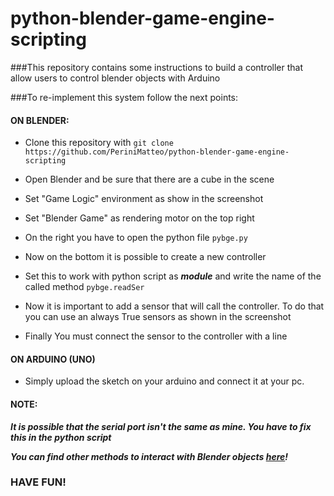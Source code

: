 # python-blender-game-engine-scripting
###This repository contains some instructions to build a controller that allow users to control blender objects with Arduino

###To re-implement this system follow the next points:

#### ON BLENDER:

* Clone this repository with `git clone https://github.com/PeriniMatteo/python-blender-game-engine-scripting`

* Open Blender and be sure that there are a cube in the scene

* Set "Game Logic" environment as show in the screenshot

* Set "Blender Game" as rendering motor on the top right

* On the right you have to open the python file `pybge.py`

* Now on the bottom it is possible to create a new controller

* Set this to work with python script as ***module*** and write the name of the called method `pybge.readSer`

* Now it is important to add a sensor that will call the controller. To do that you can use an always True sensors as shown in the screenshot

* Finally You must connect the sensor to the controller with a line

#### ON ARDUINO (UNO)

* Simply upload the sketch on your arduino and connect it at your pc.

 
#### NOTE: 
 
 ___It is possible that the serial port isn't the same as mine. You have to fix this in the python script___
 
 ___You can find other methods to interact with Blender objects [here](https://www.blender.org/api/249PythonDoc/GE/GameTypes.KX_GameObject-class.html)!___
 
### __HAVE FUN!__
